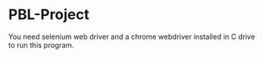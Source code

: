 # PBL-Project
You need selenium web driver and a chrome webdriver installed in C drive to run this program. 
